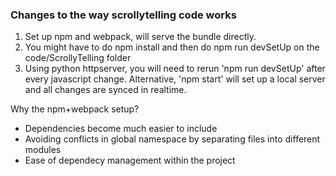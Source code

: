 ### Changes to the way scrollytelling code works

1. Set up npm and webpack, will serve the bundle directly. 
2. You might have to do npm install and then do npm run devSetUp on the code/ScrollyTelling folder
3. Using python httpserver, you will need to rerun 'npm run devSetUp' after every javascript change. Alternative, 'npm start' will set up a local server and all changes are synced in realtime.


Why the npm+webpack setup?

- Dependencies become much easier to include
- Avoiding conflicts in global namespace by separating files into different modules
- Ease of dependecy management within the project
